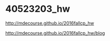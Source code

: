 # 40523203_hw

http://mdecourse.github.io/2016fallcp_hw

http://mdecourse.github.io/2016fallcp_hw/blog
